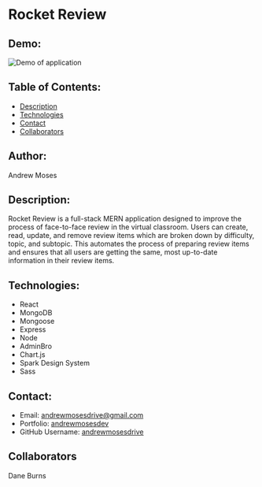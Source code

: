 # Rocket Review

## Demo:
![Demo of application](client/src/assets/RocketReview.gif)

## Table of Contents:
* [Description](#Description)
* [Technologies](#Technologies)
* [Contact](#Contact)
* [Collaborators](Collaborators)

## Author: 
Andrew Moses

## Description:
Rocket Review is a full-stack MERN application designed to improve the process of face-to-face review in the virtual classroom. Users can create, read, update, and remove review items which are broken down by difficulty, topic, and subtopic. This automates the process of preparing review items and ensures that all users are getting the same, most up-to-date information in their review items.

## Technologies:
- React
- MongoDB
- Mongoose
- Express
- Node
- AdminBro
- Chart.js
- Spark Design System
- Sass

## Contact:
* Email: andrewmosesdrive@gmail.com
* Portfolio: [andrewmosesdev](andrewmosesdev.herokuapp.com)
* GitHub Username: [andrewmosesdrive](https://github.com/andrewmosesdrive)

## Collaborators
Dane Burns